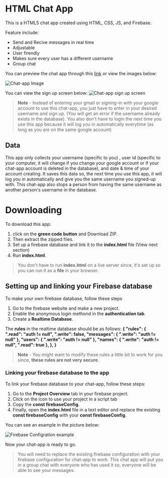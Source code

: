 # HTML Chat App

This is a HTML5 chat app created using HTML, CSS, JS, and Firebase.

 Feature include:
 - Send and Recive messages in real time
 - Adjustable
- User firendly
- Makes sure every user has a different username
- Group chat

You can preview the chat app through this [link](https://susjejesus.github.io/chat-app/index.html)  or view the images below:

![Chat-app Image](https://susjejesus.github.io/images/Capture11.PNG)

You can view the sign up screen below:
![Chat-app sign up screen](https://susjejesus.github.io/images/Capture22.PNG)

> **Note** - Instead of entering your gmail or signing-in with your google account to use this chat-app,  you just have to enter in your desired username and sign up. (You will get an error if the username already exists in the database). You also don't have to login the next time you use this app because it will log you in automatically everytime (as long as you are on the same google account)

## Data

This app only collects your username (specific to you) , user id (specific to your computer, it will change if you change your google account or if your chat-app account is deleted in the database), and date & time of your account creating. It saves this data so, the next time you use this app, it will log you in automatically and give you the same username you signed-up with. This chat-app also stops a person from having the same username as another person's username in the database.
 
# Downloading

To download this app:
1.  click on the **green code button** and Download ZIP. 
2. Then extract the zipped files.
3.  Set up a firebase database and link it to the **index.html** file (View next section)
4. Run **index.html**.

> You don't have to run **index.html** on a live server since, it's set up so you can run it as a **file** in your browser.

## Setting up and linking your Firebase database

To make your own firebase database, follow these steps

1. Go to the firebase website and make a new project. 
2. Enable the anonymous login methond in the **authentication tab**. 
3. Create a **Realtime Database**.

The **rules** in the realtime database should be as follows:
**{
  "rules": {
    ".read": "auth != null",
    ".write": false,
      "messages": {
      ".write": "auth != null"
    },
    "users": {
      ".write": "auth != null"
    },
    "names": {
      ".write": "auth != null",
      ".read": true
    },
  },
}**

> **Note** - You might want to modify these rules a little bit to work for you since, **these rules are not very secure**.

### Linking your firebase database to the app

To link your firebase database to your chat-app, follow these steps:
1.  Go to the **Project Overview** tab in your firebase project. 
2.  Click on the icon to use your project in a script tab
3.  Copy the **const firebaseConfig**. 
4. Finally, open the **index.html** file in a text editor and replace the existing **const firebaseConfig** with your **const firebaseConfig**. 

You can see an example in the picture below:

![Firebase Configration example](https://susjejesus.github.io/images/Capture.PNG)

Now your chat-app is ready to go.

> You will  need to replace the existing firebase configuration with your firebase configuration for chat-app to work. This chat app will put you in a group chat with everyone who has used it so, everyone will be able to see your messages.
